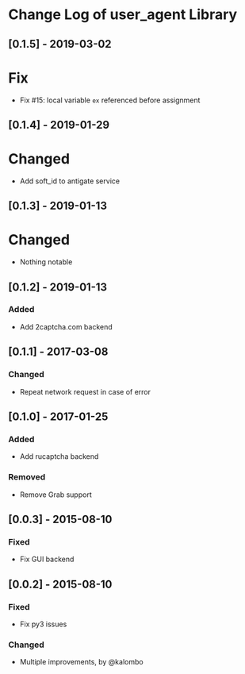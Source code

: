 # Change Log of user_agent Library

## [0.1.5] - 2019-03-02
# Fix
- Fix #15: local variable `ex` referenced before assignment

## [0.1.4] - 2019-01-29
# Changed
- Add soft_id to antigate service

## [0.1.3] - 2019-01-13
# Changed
- Nothing notable

## [0.1.2] - 2019-01-13
### Added
- Add 2captcha.com backend

## [0.1.1] - 2017-03-08
### Changed
- Repeat network request in case of error

## [0.1.0] - 2017-01-25
### Added
- Add rucaptcha backend

### Removed
- Remove Grab support

## [0.0.3] - 2015-08-10
### Fixed
- Fix GUI backend

## [0.0.2] - 2015-08-10
### Fixed
- Fix py3 issues

### Changed
- Multiple improvements, by @kalombo
